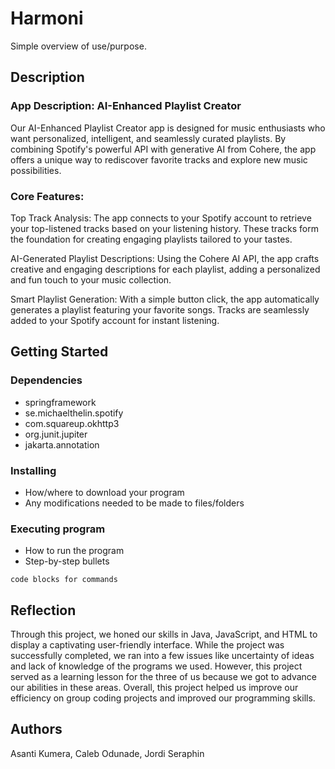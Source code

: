 # Harmoni

Simple overview of use/purpose.

## Description

### App Description: AI-Enhanced Playlist Creator

Our AI-Enhanced Playlist Creator app is designed for music enthusiasts who want personalized, intelligent, and seamlessly curated playlists. By combining Spotify's powerful API with generative AI from Cohere, the app offers a unique way to rediscover favorite tracks and explore new music possibilities.

### Core Features:

Top Track Analysis:
The app connects to your Spotify account to retrieve your top-listened tracks based on your listening history. These tracks form the foundation for creating engaging playlists tailored to your tastes.

AI-Generated Playlist Descriptions:
Using the Cohere AI API, the app crafts creative and engaging descriptions for each playlist, adding a personalized and fun touch to your music collection.

Smart Playlist Generation:
With a simple button click, the app automatically generates a playlist featuring your favorite songs. Tracks are seamlessly added to your Spotify account for instant listening.

## Getting Started

### Dependencies
* springframework
* se.michaelthelin.spotify
* com.squareup.okhttp3
* org.junit.jupiter
* jakarta.annotation

### Installing

* How/where to download your program
* Any modifications needed to be made to files/folders

### Executing program

* How to run the program
* Step-by-step bullets
```
code blocks for commands
```

## Reflection

Through this project, we honed our skills in Java, JavaScript, and HTML to display a captivating user-friendly interface. While the project was successfully completed, we ran into a few issues like uncertainty of ideas and lack of knowledge of the programs we used. However, this project served as a learning lesson for the three of us because we got to advance our abilities in these areas. Overall, this project helped us improve our efficiency on group coding projects and improved our programming skills.

## Authors

Asanti Kumera, Caleb Odunade, Jordi Seraphin
